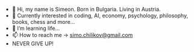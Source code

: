 - 👋 Hi, my name is Simeon. Born in Bulgaria. Living in Austria.
- 👀 Currently interested in coding, AI, economy, psychology, philosophy, books, chess and more...
- 🌱 I’m learning life...
- 📫 How to reach me -> simo.chilikov@gmail.com
- NEVER GIVE UP!
